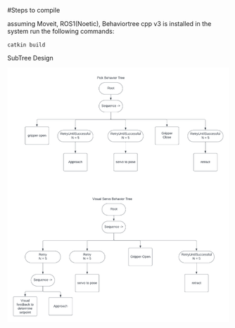 #Steps to compile


assuming Moveit, ROS1(Noetic), Behaviortree cpp v3 is installed in the system run the following commands:

```
catkin build
```

SubTree Design

![Subtrees](design.png)


